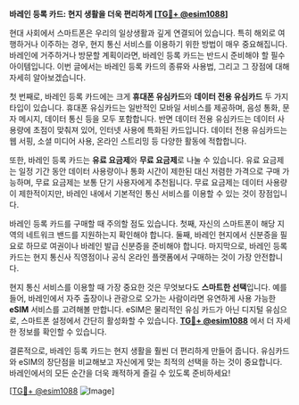 **바레인 등록 카드: 현지 생활을 더욱 편리하게 [[TG💪+ @esim1088](https://t.me/s/esim1088)]**

현대 사회에서 스마트폰은 우리의 일상생활과 깊게 연결되어 있습니다. 특히 해외로 여행하거나 이주하는 경우, 현지 통신 서비스를 이용하기 위한 방법이 매우 중요해집니다. 바레인에 거주하거나 방문할 계획이라면, 바레인 등록 카드는 반드시 준비해야 할 필수 아이템입니다. 이번 글에서는 바레인 등록 카드의 종류와 사용법, 그리고 그 장점에 대해 자세히 알아보겠습니다.

첫 번째로, 바레인 등록 카드에는 크게 **휴대폰 유심카드**와 **데이터 전용 유심카드** 두 가지 타입이 있습니다. 휴대폰 유심카드는 일반적인 모바일 서비스를 제공하며, 음성 통화, 문자 메시지, 데이터 통신 등을 모두 포함합니다. 반면 데이터 전용 유심카드는 데이터 사용량에 초점이 맞춰져 있어, 인터넷 사용에 특화된 카드입니다. 데이터 전용 유심카드는 웹 서핑, 소셜 미디어 사용, 온라인 스트리밍 등 다양한 활동에 적합합니다.

또한, 바레인 등록 카드는 **유료 요금제**와 **무료 요금제**로 나눌 수 있습니다. 유료 요금제는 일정 기간 동안 데이터 사용량이나 통화 시간이 제한된 대신 저렴한 가격으로 구매 가능하며, 무료 요금제는 보통 단기 사용자에게 추천됩니다. 무료 요금제는 데이터 사용량이 제한적이지만, 바레인 내에서 기본적인 통신 서비스를 이용할 수 있는 것이 장점입니다.

바레인 등록 카드를 구매할 때 주의할 점도 있습니다. 첫째, 자신의 스마트폰이 해당 지역의 네트워크 밴드를 지원하는지 확인해야 합니다. 둘째, 바레인 현지에서 신분증을 필요로 하므로 여권이나 바레인 발급 신분증을 준비해야 합니다. 마지막으로, 바레인 등록 카드는 현지 통신사 직영점이나 공식 온라인 플랫폼에서 구매하는 것이 가장 안전합니다.

현지 통신 서비스를 이용할 때 가장 중요한 것은 무엇보다도 **스마트한 선택**입니다. 예를 들어, 바레인에서 자주 출장이나 관광으로 오가는 사람이라면 유연하게 사용 가능한 **eSIM** 서비스를 고려해볼 만합니다. eSIM은 물리적인 유심 카드가 아닌 디지털 유심으로, 스마트폰 설정에서 간단히 활성화할 수 있습니다. **[TG💪+ @esim1088](https://t.me/s/esim1088)** 에서 더 자세한 정보를 확인할 수 있습니다.

결론적으로, 바레인 등록 카드는 현지 생활을 훨씬 더 편리하게 만들어 줍니다. 유심카드와 eSIM의 장단점을 비교해보고 자신에게 맞는 최적의 선택을 하는 것이 중요합니다. 바레인에서의 모든 순간을 더욱 쾌적하게 즐길 수 있도록 준비하세요!

[[TG💪+ @esim1088](https://t.me/s/esim1088) ![Image](https://i.postimg.cc/Y0z9fWf4/image.png)]